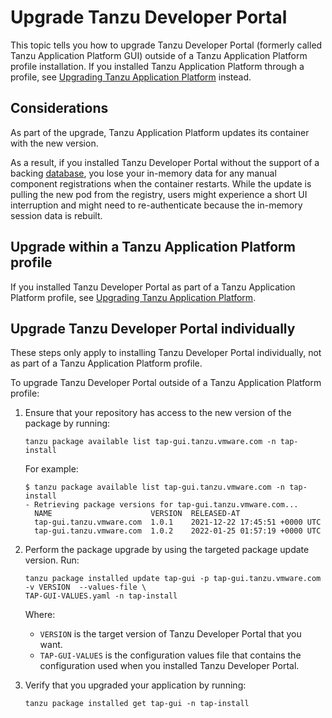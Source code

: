# Upgrade Tanzu Developer Portal

This topic tells you how to upgrade Tanzu Developer Portal
(formerly called Tanzu Application Platform GUI) outside of a Tanzu Application Platform profile
installation. If you installed Tanzu Application Platform through a profile, see
[Upgrading Tanzu Application Platform](../upgrading.hbs.md) instead.

## <a id="considerations"></a> Considerations

As part of the upgrade, Tanzu Application Platform updates its container with the new version.

As a result, if you installed Tanzu Developer Portal without the support of a backing
[database](database.hbs.md), you lose your in-memory data for any manual component registrations
when the container restarts.
While the update is pulling the new pod from the registry, users might experience a short UI
interruption and might need to re-authenticate because the in-memory session data is rebuilt.

## <a id="upgrade-profile"></a> Upgrade within a Tanzu Application Platform profile

If you installed Tanzu Developer Portal as part of a Tanzu Application Platform profile,
see [Upgrading Tanzu Application Platform](../upgrading.hbs.md).

## <a id="upgrade-component"></a> Upgrade Tanzu Developer Portal individually

These steps only apply to installing Tanzu Developer Portal individually, not as part of a
Tanzu Application Platform profile.

To upgrade Tanzu Developer Portal outside of a Tanzu Application Platform profile:

1. Ensure that your repository has access to the new version of the package by running:

    ```console
    tanzu package available list tap-gui.tanzu.vmware.com -n tap-install
    ```

    For example:

    ```console
    $ tanzu package available list tap-gui.tanzu.vmware.com -n tap-install
    - Retrieving package versions for tap-gui.tanzu.vmware.com...
      NAME                      VERSION  RELEASED-AT
      tap-gui.tanzu.vmware.com  1.0.1    2021-12-22 17:45:51 +0000 UTC
      tap-gui.tanzu.vmware.com  1.0.2    2022-01-25 01:57:19 +0000 UTC
    ```

2. Perform the package upgrade by using the targeted package update version. Run:

    ```console
    tanzu package installed update tap-gui -p tap-gui.tanzu.vmware.com -v VERSION  --values-file \
    TAP-GUI-VALUES.yaml -n tap-install
    ```

    Where:

    - `VERSION` is the target version of Tanzu Developer Portal that you want.
    - `TAP-GUI-VALUES` is the configuration values file that contains the configuration used when you
      installed Tanzu Developer Portal.

3. Verify that you upgraded your application by running:

    ```console
    tanzu package installed get tap-gui -n tap-install
    ```
